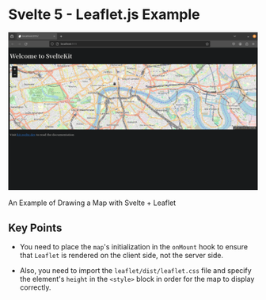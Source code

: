 # Svelte 5 - Leaflet.js Example

![Screenshot](./screenshot.png)

An Example of Drawing a Map with Svelte + Leaflet

## Key Points

- You need to place the `map`'s initialization in the `onMount` hook to ensure that `Leaflet` is rendered on the client side, not the server side.

- Also, you need to import the `leaflet/dist/leaflet.css` file and specify the element's `height` in the `<style>` block in order for the map to display correctly.
